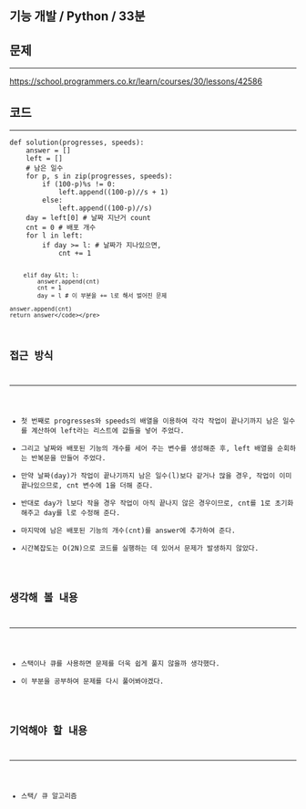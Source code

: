 <h2 id="기능-개발--python--33분">기능 개발 / Python / 33분</h2>
<h2 id="문제">문제</h2>
<hr />
<p><a href="https://school.programmers.co.kr/learn/courses/30/lessons/42586">https://school.programmers.co.kr/learn/courses/30/lessons/42586</a></p>
<h2 id="코드">코드</h2>
<hr />
<pre><code class="language-python">def solution(progresses, speeds):
    answer = []
    left = []
    # 남은 일수
    for p, s in zip(progresses, speeds):
        if (100-p)%s != 0:
            left.append((100-p)//s + 1)
        else:
            left.append((100-p)//s)        
    day = left[0] # 날짜 지난거 count
    cnt = 0 # 배포 개수
    for l in left:
        if day &gt;= l: # 날짜가 지나있으면,
            cnt += 1

        elif day &lt; l:
            answer.append(cnt)
            cnt = 1
            day = l # 이 부분을 += l로 해서 벌어진 문제

    answer.append(cnt)   
    return answer</code></pre>
<h2 id="접근-방식">접근 방식</h2>
<hr />
<ul>
<li>첫 번째로 progresses와 speeds의 배열을 이용하여 각각 작업이 끝나기까지 남은 일수를 계산하여 left라는 리스트에 값들을 넣어 주었다.</li>
<li>그리고 날짜와 배포된 기능의 개수를 세어 주는 변수를 생성해준 후, left 배열을 순회하는 반복문을 만들어 주었다.</li>
<li>만약 날짜(day)가 작업이 끝나기까지 남은 일수(l)보다 같거나 많을 경우, 작업이 이미 끝나있으므로, cnt 변수에 1을 더해 준다.</li>
<li>반대로 day가 l보다 작을 경우 작업이 아직 끝나지 않은 경우이므로, cnt를 1로 초기화 해주고 day를 l로 수정해 준다.</li>
<li>마지막에 남은 배포된 기능의 개수(cnt)를 answer에 추가하여 준다.</li>
<li>시간복잡도는 O(2N)으로 코드를 실행하는 데 있어서 문제가 발생하지 않았다.</li>
</ul>
<h2 id="생각해-볼-내용">생각해 볼 내용</h2>
<hr />
<ul>
<li>스택이나 큐를 사용하면 문제를 더욱 쉽게 풀지 않을까 생각했다.</li>
<li>이 부분을 공부하여 문제를 다시 풀어봐야겠다.</li>
</ul>
<h2 id="기억해야-할-내용">기억해야 할 내용</h2>
<hr />
<ul>
<li>스택/ 큐 알고리즘</li>
</ul>